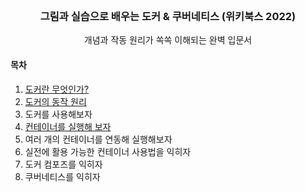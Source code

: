 <!-- PROJECT LOGO -->
<br />
<div align="center">
  <h3 align="center">그림과 실습으로 배우는 도커 &amp; 쿠버네티스 (위키북스 2022)</h3>

  <p align="center">
    개념과 작동 원리가 쏙쏙 이해되는 완벽 입문서
    <br />
  </p>
</div>

<!-- TABLE OF CONTENTS -->
#### 목차
1. [도커란 무엇인가?](ch1/README.md)
2. [도커의 동작 원리](ch2/README.md)
3. 도커를 사용해보자
4. [컨테이너를 실행해 보자](ch4/README.md)
5. 여러 개의 컨테이너를 연동해 실행해보자
6. 실전에 활용 가능한 컨테이너 사용법을 익히자
7. 도커 컴포즈를 익히자
8. 쿠버네티스를 익히자
